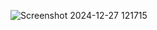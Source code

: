 ![Screenshot 2024-12-27 121715](https://github.com/user-attachments/assets/43032e3c-a6e6-480f-b270-b70243f45f53)
